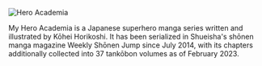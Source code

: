 ![Hero Academia](https://m.media-amazon.com/images/M/MV5BOGZmYjdjN2UtNjAwZi00YmEyLWFhNTEtNjM1OTc5ODg0MGEyXkEyXkFqcGdeQXVyMTA1NjQyNjkw._V1_FMjpg_UX1000_.jpg)

My Hero Academia is a Japanese superhero manga series written and illustrated by Kōhei Horikoshi. It has been serialized in Shueisha's shōnen manga magazine Weekly Shōnen Jump since July 2014, with its chapters additionally collected into 37 tankōbon volumes as of February 2023.
